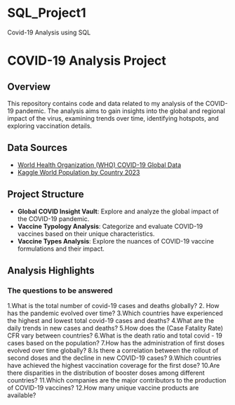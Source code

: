# SQL_Project1
Covid-19 Analysis using SQL
# COVID-19 Analysis Project

## Overview

This repository contains code and data related to my analysis of the COVID-19 pandemic. The analysis aims to gain insights into the global and regional impact of the virus, examining trends over time, identifying hotspots, and exploring vaccination details.

## Data Sources

- [World Health Organization (WHO) COVID-19 Global Data](https://data.who.int/dashboards/covid19/data?n=c)
- [Kaggle World Population by Country 2023](https://www.kaggle.com/datasets/joebeachcapital/world-population-by-country-2023)

## Project Structure

- **Global COVID Insight Vault**: Explore and analyze the global impact of the COVID-19 pandemic.
- **Vaccine Typology Analysis**: Categorize and evaluate COVID-19 vaccines based on their unique characteristics.
- **Vaccine Types Analysis**: Explore the nuances of COVID-19 vaccine formulations and their impact.


## Analysis Highlights

### The questions to be answered

1.What is the total number of covid-19 cases and deaths globally?
2. How has the pandemic evolved over time?
3.Which countries have experienced the highest and lowest total covid-19 cases and deaths?
4.What are the daily trends in new cases and deaths?
5.How does the (Case Fatality Rate) CFR vary between countries?
6.What is the death ratio and total covid - 19 cases based on the population?
7.How has the administration of first doses evolved over time globally?
8.Is there a correlation between the rollout of second doses and the decline in new COVID-19 cases?
9.Which countries have achieved the highest vaccination coverage for the first dose?
10.Are there disparities in the distribution of booster doses among different countries?
11.Which companies are the major contributors to the production of COVID-19 vaccines?
12.How many unique vaccine products are available?
